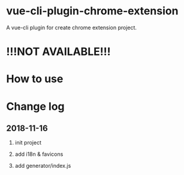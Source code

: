 vue-cli-plugin-chrome-extension
============

A vue-cli plugin for create chrome extension project.

# !!!NOT AVAILABLE!!!

# How to use

# Change log

## 2018-11-16

1. init project

1. add i18n & favicons

1. add generator/index.js
